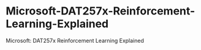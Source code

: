 # Microsoft-DAT257x-Reinforcement-Learning-Explained
Microsoft: DAT257x Reinforcement Learning Explained
